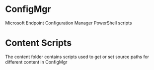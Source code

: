# ConfigMgr
Microsoft Endpoint Configuration Manager PowerShell scripts

# Content Scripts
The content folder contains scripts used to get or set source paths for different content in ConfigMgr
